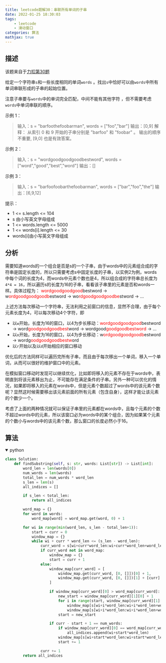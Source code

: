 ```yaml
---
title: leetcode题解30：串联所有单词的子串
date: 2022-01-25 18:30:03
tags:
    - leetcode
    - 滑动窗口
categories: 算法
mathjax: true
---
```


## 描述
该题来自于[力扣第30题](https://leetcode-cn.com/problems/substring-with-concatenation-of-all-words)

给定一个字符串`s`和一些长度相同的单词`words` 。找出`s`中恰好可以由`words`中所有单词串联形成的子串的起始位置。

注意子串要与`words`中的单词完全匹配，中间不能有其他字符 ，但不需要考虑`words`中单词串联的顺序。

<!--more-->

示例 1：

> 输入：s = "barfoothefoobarman", words = ["foo","bar"]
输出：[0,9]
解释：
从索引 0 和 9 开始的子串分别是 "barfoo" 和 "foobar" 。
输出的顺序不重要, [9,0] 也是有效答案。

示例 2：

> 输入：s = "wordgoodgoodgoodbestword", words = ["word","good","best","word"]
输出：[]

示例 3：

> 输入：s = "barfoofoobarthefoobarman", words = ["bar","foo","the"]
输出：[6,9,12]


提示：
  * 1 <= s.length <= 104
  * s 由小写英文字母组成
  * 1 <= words.length <= 5000
  * 1 <= words[i].length <= 30
  * words[i]由小写英文字母组成


## 分析
需要知道words的一个组合是否是s的一个子串，由于words中的元素组合成的字符串是固定长度的，所以只需要考虑s中固定长度的子串，以实例2为例，words中每个词的长度为4，而words中元素个数也是4，所以组合成的字符串总长度为`4*4 = 16`，所以遍历s的长度为16的子串，看看该子串里的元素是否和words一样。具体过程为：
<font color='red'>wordgoodgoodgood</font>bestword -> w<font color='red'>ordgoodgoodgoodb</font>estword -> wo<font color='red'>rdgoodgoodgoodbe</font>stword -> ...

上述方法每次移动一个字符串，无法利用之前窗口的信息，显然不合理，由于每个元素长度为4，可以每次移动4个字符，即
* 以`w`开始，长度为16的窗口，以4为步长移动：<font color='red'>wordgoodgoodgood</font>bestword -> word<font color='red'>goodgoodgoodbest</font>word -> wordgood<font color='red'>goodgoodbestword</font> -> ...
* 以`o`开始，长度为16的窗口，以4为步长移动：w<font color='red'>ordgoodgoodgoodb</font>estword -> wordg<font color='red'>oodgoodgoodbestw</font>ord
* 以`r`开始以及以`d`开始相应的窗口移动

优化后的方法同样可以遍历完所有子串，而且由于每次移出一个单词，移入一个单词，从而可以很好的维护窗口中的元素。

在模拟窗口移动时发现可以继续优化，比如即将移入的元素不存在于words中，表明直到将该元素移出为止，不可能存在满足条件的子串。另外一种可以优化的情况，如果即将移入的元素在words中，但是元素个数超过了words中的该元素个数呢？显然这时候需要移出该元素前面的所有元素（包含自身），这样才能让该元素的个数少一个。

考虑了上面的两种情况就可以保证子串里的元素都在words中，且每个元素的个数不超过words中的元素，所以该窗口必为words中的某个组合，因为如果某个元素的个数小与words中的该元素个数，那么窗口的长度必然小于16。

## 算法

<details open>
<summary>python</summary>

```python
class Solution:
    def findSubstring(self, s: str, words: List[str]) -> List[int]:
        word_len = len(words[0])
        num_words = len(words)
        total_len = num_words * word_len
        s_len = len(s)
        all_indices = []

        if s_len < total_len:
            return all_indices

        word_map = {}
        for word in words:
            word_map[word] = word_map.get(word, 0) + 1

        for wi in range(min(word_len, s_len - total_len+1)):
            start = curr = 0
            window_map = {}
            while wi + curr * word_len <= (s_len - word_len):
                curr_word = s[wi+curr*word_len:wi+curr*word_len+word_len]
                if curr_word not in word_map:
                    window_map = {}
                    start = curr + 1
                else:
                    window_map[curr_word] = [
                        window_map.get(curr_word, [0, []])[0] + 1,
                        window_map.get(curr_word, [0, []])[1] + [curr]
                    ]

                    if window_map[curr_word][0] > word_map[curr_word]:
                        new_start = window_map[curr_word][1][0] + 1
                        for i in range(start, window_map[curr_word][1][0] + 1):
                            window_map[s[wi+i*word_len:wi+i*word_len+word_len]][0] -= 1
                            window_map[s[wi+i*word_len:wi+i*word_len+word_len]][1].pop(0)
                        start = new_start

                    if curr - start + 1 == num_words:
                        if window_map[curr_word][0] == word_map[curr_word]:
                            all_indices.append(wi+start*word_len)
                        window_map[s[wi+start*word_len:wi+start*word_len+word_len]][0] -= 1
                        start += 1

                curr += 1
        return all_indices
```
</details>
